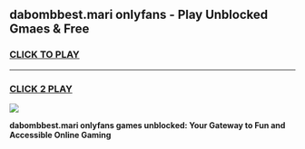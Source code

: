 
## dabombbest.mari onlyfans - Play Unblocked Gmaes & Free
<h3>
<a href="https://news.freeplayer.one?title=dabombbest.mari_onlyfans&ref=16F">CLICK TO PLAY</a></h3>
<hr>

<h3>
<a href="https://news.freeplayer.one?title=dabombbest.mari_onlyfans&ref=16F">CLICK 2 PLAY</a>
  
</h3>

<a href="https://news.freeplayer.one?title=dabombbest.mari_onlyfans&ref=16F/"><img src="https://clearcache.store/games.png"></a>


**dabombbest.mari onlyfans games unblocked: Your Gateway to Fun and Accessible Online Gaming**
